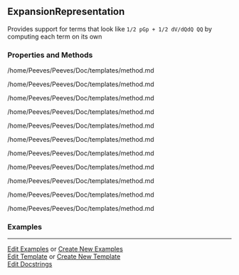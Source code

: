 ## <a id="Psience.BasisReps.Representations.ExpansionRepresentation">ExpansionRepresentation</a>
Provides support for terms that look like `1/2 pGp + 1/2 dV/dQdQ QQ` by computing each term on its own

### Properties and Methods
/home/Peeves/Peeves/Doc/templates/method.md

/home/Peeves/Peeves/Doc/templates/method.md

/home/Peeves/Peeves/Doc/templates/method.md

/home/Peeves/Peeves/Doc/templates/method.md

/home/Peeves/Peeves/Doc/templates/method.md

/home/Peeves/Peeves/Doc/templates/method.md

/home/Peeves/Peeves/Doc/templates/method.md

/home/Peeves/Peeves/Doc/templates/method.md

/home/Peeves/Peeves/Doc/templates/method.md

/home/Peeves/Peeves/Doc/templates/method.md

/home/Peeves/Peeves/Doc/templates/method.md

### Examples


___

[Edit Examples](https://github.com/McCoyGroup/Psience/edit/edit/ci/examples/ci/docs/Psience/BasisReps/Representations/ExpansionRepresentation.md) or 
[Create New Examples](https://github.com/McCoyGroup/Psience/new/edit/?filename=ci/examples/ci/docs/Psience/BasisReps/Representations/ExpansionRepresentation.md) <br/>
[Edit Template](https://github.com/McCoyGroup/Psience/edit/edit/ci/docs/ci/docs/Psience/BasisReps/Representations/ExpansionRepresentation.md) or 
[Create New Template](https://github.com/McCoyGroup/Psience/new/edit/?filename=ci/docs/templates/ci/docs/Psience/BasisReps/Representations/ExpansionRepresentation.md) <br/>
[Edit Docstrings](https://github.com/McCoyGroup/Psience/edit/edit/Psience/BasisReps/Representations.py?message=Update%20Docs)